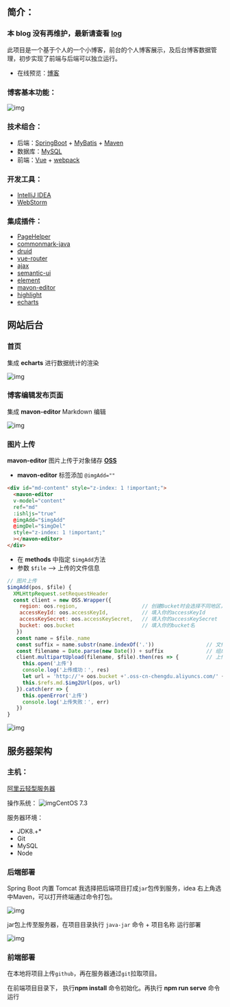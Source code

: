 ## 简介：

### 本 blog 没有再维护，最新请查看 [log](https://github.com/FromSouthToNorth/log)

此项目是一个基于个人的一个小博客，前台的个人博客展示，及后台博客数据管理，初步实现了前端与后端可以独立运行。

- 在线预览：[博客](https://hyzt.vip) 

### 博客基本功能：

![img](https://202007002.oss-cn-chengdu.aliyuncs.com/images/blog%E9%A1%B9%E7%9B%AE-%E5%8D%9A%E5%AE%A2%E5%9B%BE%E7%89%87/%E5%8D%9A%E5%AE%A2%E5%8A%9F%E8%83%BD%E4%BB%8B%E7%BB%8D.png)

### 技术组合：

- 后端：[SpringBoot](https://spring.io/projects/spring-boot) + [MyBatis](https://mybatis.org/mybatis-3/zh/index.html) + [Maven](https://maven.apache.org/)
- 数据库：[MySQL](https://www.mysql.com/)
- 前端：[Vue](https://vuejs.org/) + [webpack](https://webpack.js.org/)

### 开发工具：

-  [IntelliJ IDEA](https://www.jetbrains.com/idea/)
-  [WebStorm](https://www.jetbrains.com/idea/)

### 集成插件：

- [PageHelper](https://pagehelper.github.io/)
- [commonmark-java](https://github.com/atlassian/commonmark-java)
- [druid](https://github.com/alibaba/druid)
- [vue-router](https://router.vuejs.org/zh/)
- [ajax](https://api.jquery.com/jquery.ajax/)
- [semantic-ui](https://semantic-ui.com/introduction/getting-started.html)
- [element](https://element.eleme.io/#/zh-CN)
- [mavon-editor](https://github.com/hinesboy/mavonEditor)
- [highlight](https://highlightjs.org/)
- [echarts](https://echarts.apache.org/zh/index.html)

## 网站后台

### 首页

集成 **echarts** 进行数据统计的渲染

![img](https://202007002.oss-cn-chengdu.aliyuncs.com/images/blog%E9%A1%B9%E7%9B%AE-%E5%8D%9A%E5%AE%A2%E5%9B%BE%E7%89%87/%E5%90%8E%E5%8F%B0%E9%A6%96%E9%A1%B5.png)

### 博客编辑发布页面

集成 **mavon-editor**  Markdown 编辑

![img](https://202007002.oss-cn-chengdu.aliyuncs.com/images/blog%E9%A1%B9%E7%9B%AE-%E5%8D%9A%E5%AE%A2%E5%9B%BE%E7%89%87/%E5%8D%9A%E5%AE%A2%E7%BC%96%E8%BE%91%E5%8F%91%E5%B8%83%E9%A1%B5%E9%9D%A2.png)

### 图片上传

**mavon-editor** 图片上传于对象储存 **[OSS](https://help.aliyun.com/document_detail/31817.html?spm=a2c4g.11174283.2.5.45eb7da2i9VrUH)** 

- **mavon-editor** 标签添加 `@imgAdd=""` 

~~~html
<div id="md-content" style="z-index: 1 !important;">
  <mavon-editor
  v-model="content"
  ref="md"
  :ishljs="true"
  @imgAdd="$imgAdd"
  @imgDel="$imgDel"
  style="z-index: 1 !important;"
  ></mavon-editor>
</div>
~~~

- 在 **methods** 中指定 `$imgAdd`方法
- 参数  `$file` --> 上传的文件信息

~~~javascript
// 图片上传
$imgAdd(pos, $file) {
  XMLHttpRequest.setRequestHeader
  const client = new OSS.Wrapper({
    region: oos.region,						// 创建Bucket时会选择不同地区，根据自己的选择填入对应名称
    accessKeyId: oos.accessKeyId,			// 填入你的accessKeyId
    accessKeySecret: oos.accessKeySecret,	// 填入你的accessKeySecret
    bucket: oos.bucket						// 填入你的bucket名
   })
   const name = $file._name
   const suffix = name.substr(name.indexOf('.'))                 // 文件后缀
   const filename = Date.parse(new Date()) + suffix              // 组成新的文件名称
   client.multipartUpload(filename, $file).then(res => {         // 上传
     this.open('上传')
     console.log('上传成功：', res)
     let url = 'http://'+ oos.bucket +'.oss-cn-chengdu.aliyuncs.com/' + filename // 拼接回显url
     this.$refs.md.$img2Url(pos, url)
   }).catch(err => {
     this.openError('上传')
     console.log('上传失败：', err)
   })
}
~~~

![img](https://202007002.oss-cn-chengdu.aliyuncs.com/images/blog%E9%A1%B9%E7%9B%AE-%E5%8D%9A%E5%AE%A2%E5%9B%BE%E7%89%87/updateimg.png)

## 服务器架构

### 主机：

[阿里云轻型服务器](https://www.aliyun.com/daily-act/ecs/s6_sales?spm=5176.14145661.J_3598540520.ace-channel-latest-activity-card.3b7018757v7ktZ)

操作系统： ![img](https://gw.alicdn.com/mt/TB18bPMa8USMeJjSszeXXcKgpXa-60-60.png)CentOS 7.3

服务器环境：

- JDK8.+*
- Git
- MySQL
- Node

### 后端部署

Spring Boot 内置 Tomcat 我选择把后端项目打成`jar`包传到服务，idea 右上角选中Maven，可以打开终端通过命令打包。

![img](https://202007002.oss-cn-chengdu.aliyuncs.com/images/blog%E9%A1%B9%E7%9B%AE-%E5%8D%9A%E5%AE%A2%E5%9B%BE%E7%89%87/%E9%A1%B9%E7%9B%AE%E6%89%93%E5%8C%85.png)

jar包上传至服务器，在项目目录执行 `java-jar` 命令 + 项目名称 运行部署

![img](https://202007002.oss-cn-chengdu.aliyuncs.com/images/blog%E9%A1%B9%E7%9B%AE-%E5%8D%9A%E5%AE%A2%E5%9B%BE%E7%89%87/%E5%90%8E%E7%AB%AF%E9%A1%B9%E7%9B%AE%E9%83%A8%E7%BD%B2.png)

### 前端部署

在本地将项目上传`github`，再在服务器通过`git`拉取项目。

在前端项目目录下， 执行**npm install** 命令初始化。再执行 **npm run serve** 命令运行



